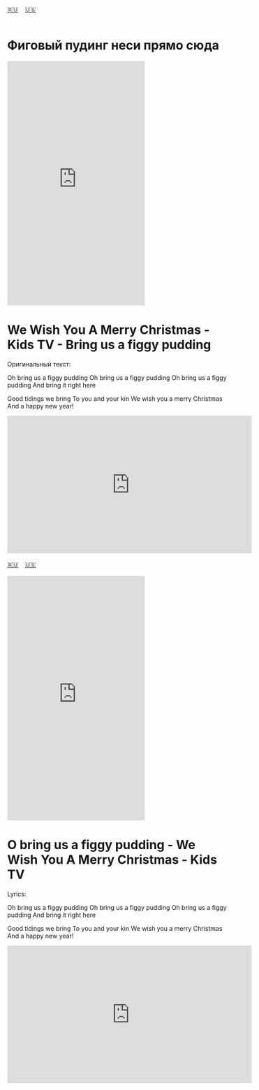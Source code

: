 <span id="ru"><a href='#ru'>🇷🇺</a> &nbsp;&nbsp;&nbsp;<a href='#en'>🇺🇸</a> &nbsp;&nbsp;&nbsp;</span><br><br>
# Фиговый пудинг неси прямо сюда

<iframe width="315" height="560" src="https://www.youtube.com/embed/5lAMSOk9S-c" frameborder="0" allow="accelerometer; autoplay; clipboard-write; encrypted-media; gyroscope; picture-in-picture; web-share"allowfullscreen></iframe>

# We Wish You A Merry Christmas - Kids TV - Bring us a figgy pudding


Оригинальный текст:


Oh bring us a figgy pudding
Oh bring us a figgy pudding
Oh bring us a figgy pudding
And bring it right here

Good tidings we bring
To you and your kin
We wish you a merry Christmas
And a happy new year!


<iframe width="560" height="315" src="https://www.youtube.com/embed/MlO5zufzS2o" title="player" frameborder="0" allow="accelerometer; autoplay; clipboard-write; encrypted-media; gyroscope; picture-in-picture; web-share" referrerpolicy="strict-origin-when-cross-origin" allowfullscreen></iframe>
<br><br>
<span id="en"><a href='#ru'>🇷🇺</a> &nbsp;&nbsp;&nbsp;<a href='#en'>🇺🇸</a> &nbsp;&nbsp;&nbsp;</span><br><br>

<iframe width="315" height="560" src="https://www.youtube.com/embed/h9_GgK9eue4" frameborder="0" allow="accelerometer; autoplay; clipboard-write; encrypted-media; gyroscope; picture-in-picture; web-share"allowfullscreen></iframe>

# O bring us a figgy pudding - We Wish You A Merry Christmas - Kids TV

Lyrics:

Oh bring us a figgy pudding
Oh bring us a figgy pudding
Oh bring us a figgy pudding
And bring it right here

Good tidings we bring
To you and your kin
We wish you a merry Christmas
And a happy new year!


<iframe width="560" height="315" src="https://www.youtube.com/embed/MlO5zufzS2o" title="player" frameborder="0" allow="accelerometer; autoplay; clipboard-write; encrypted-media; gyroscope; picture-in-picture; web-share" referrerpolicy="strict-origin-when-cross-origin" allowfullscreen></iframe>
<br><br>
